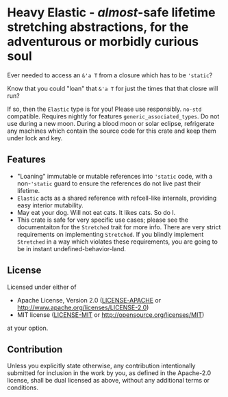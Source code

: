 # Heavy Elastic - *almost*-safe lifetime stretching abstractions, for the adventurous or morbidly curious soul

Ever needed to access an `&'a T` from a closure which has to be `'static`?

Know that you could "loan" that `&'a T` for just the times that that closre will run?

If so, then the `Elastic` type is for you! Please use responsibly. `no-std` compatible. Requires
nightly for features `generic_associated_types`. Do not use during a new moon. During a blood
moon or solar eclipse, refrigerate any machines which contain the source code for this crate and
keep them under lock and key.

## Features

- "Loaning" immutable or mutable references into `'static` code, with a non-`'static` guard to
  ensure the references do not live past their lifetime.
- `Elastic` acts as a shared reference with refcell-like internals, providing easy interior
  mutability.
- May eat your dog. Will not eat cats. It likes cats. So do I.
- This crate is safe for very specific use cases; please see the documentaiton for the `Stretched`
  trait for more info. There are very strict requirements on implementing `Stretched`. If you
  blindly implement `Stretched` in a way which violates these requirements, you are going to be in
  instant undefined-behavior-land.

## License

Licensed under either of

 * Apache License, Version 2.0
   ([LICENSE-APACHE](LICENSE-APACHE) or http://www.apache.org/licenses/LICENSE-2.0)
 * MIT license
   ([LICENSE-MIT](LICENSE-MIT) or http://opensource.org/licenses/MIT)

at your option.

## Contribution

Unless you explicitly state otherwise, any contribution intentionally submitted
for inclusion in the work by you, as defined in the Apache-2.0 license, shall be
dual licensed as above, without any additional terms or conditions.